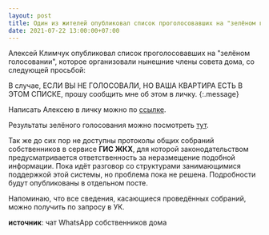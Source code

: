 ```yaml
---
layout: post
title: Один из жителей опубликовал список проголосовавших на "зелёном голосовании"
date: 2021-07-22 13:00:00+07:00
---
```


Алексей Климчук опубликовал список проголосовавших на "зелёном голосовании", которое организовали нынешние члены совета дома, со следующей просьбой:

В случае, ЕСЛИ ВЫ НЕ ГОЛОСОВАЛИ, НО ВАША КВАРТИРА ЕСТЬ В ЭТОМ СПИСКЕ, прошу сообщить мне об этом в личку.
{:.message}

Написать Алексею в личку можно по [ссылке](https://wa.me/79137740454).

Результаты зелёного голосования можно посмотреть [тут](https://leskova29.live/2021/03/02/voting_results.html).

Так же до сих пор не доступны протоколы общих собраний собственников в сервисе **ГИС ЖКХ**, для которой законодательством предусматривается ответственность за неразмещение подобной информации. Пока идёт разговор со структурами занимающимися поддержкой этой системы, но проблема пока не решена. Подробности будут опубликованы в отдельном посте.

Напоминаю, что все сведения, касающиеся проведённых собраний, можно получить по запросу в УК.

**источник**: чат WhatsApp собственников дома

